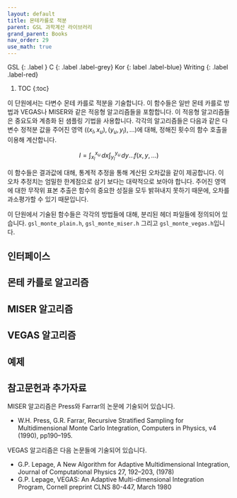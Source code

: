```yaml
---
layout: default
title: 몬테카를로 적분
parent: GSL 과학계산 라이브러리
grand_parent: Books
nav_order: 29
use_math: true
---
```


GSL
{: .label }
C
{: .label .label-grey}
Kor
{: label .label-blue}
Writing
{: .label .label-red}

1. TOC
{:toc}



이 단원에서는 다변수 몬테 카를로 적분을 기술합니다. 이 함수들은 일반 몬테 카를로 방법과 VEGAS나 MISER와 같은 적응형 알고리즘들을 포함합니다. 이 적응형 알고리즘들은 중요도와 계층화 된 샘플링 기법을 사용합니다. 각각의 알고리즘들은 다음과 같은 다변수 정적분 값을 주어진 영역 $((x_l,x_u),(y_u,y_l),\dots)$에 대해, 정해진 횟수의 함수 호출을 이용해 계산합니다.

$$ I = \int_{x_l}^{x_u} \, dx \int_{y_l}^{y_u} \, dy \dots f(x,y, \dots)$$

이 함수들은 결과값에 대해, 통계적 추정을 통해 계산된 오차값을 같이 제공합니다. 이 오차 추정치는 엄밀한 한계점으로 삼기 보다는 대략적으로 보아야 합니다. 주어진 영역에 대한 무작위 표본 추출은 함수의 중요한 성질을 모두 밝혀내지 못하기 때문에, 오차를 과소평가할 수 있기 때문입니다.

이 단원에서 기술된 함수들은 각각의 방법들에 대해, 분리된 헤더 파일들에 정의되어 있습니다. `gsl_monte_plain.h`, `gsl_monte_miser.h` 그리고 `gsl_monte_vegas.h`입니다.

## 인터페이스


## 몬테 카를로 알고리즘

## MISER 알고리즘

## VEGAS 알고리즘

## 예제

## 참고문헌과 추가자료

MISER 알고리즘은 Press와 Farrar의 논문에 기술되어 있습니다.

* W.H. Press, G.R. Farrar, Recursive Stratified Sampling for Multidimensional Monte Carlo Integration, Computers in Physics, v4 (1990), pp190–195.

VEGAS 알고리즘은 다음 논문들에 기술되어 있습니다.

* G.P. Lepage, A New Algorithm for Adaptive Multidimensional Integration, Journal of Computational Physics 27, 192–203, (1978)
* G.P. Lepage, VEGAS: An Adaptive Multi-dimensional Integration Program, Cornell preprint CLNS 80-447, March 1980